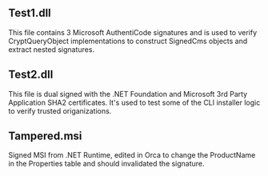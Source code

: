 
## Test1.dll

This file contains 3 Microsoft AuthentiCode signatures and is used to verify CryptQueryObject implementations to
construct SignedCms objects and extract nested signatures.

## Test2.dll

This file is dual signed with the .NET Foundation and Microsoft 3rd Party Application SHA2 certificates. It's used to
test some of the CLI installer logic to verify trusted origanizations.

## Tampered.msi

Signed MSI from .NET Runtime, edited in Orca to change the ProductName in the Properties table and should invalidated the signature.
